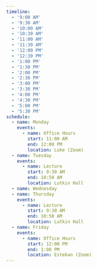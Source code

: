 ```yaml
---
timeline:
  - '9:00 AM'
  - '9:30 AM'
  - '10:00 AM'
  - '10:30 AM'
  - '11:00 AM'
  - '11:30 AM'
  - '12:00 PM'
  - '12:30 PM'
  - '1:00 PM'
  - '1:30 PM'
  - '2:00 PM'
  - '2:30 PM'
  - '3:00 PM'
  - '3:30 PM'
  - '4:00 PM'
  - '4:30 PM'
  - '5:00 PM'
  - '5:30 PM'
schedule:
  - name: Monday
    events:
      - name: Office Hours
        start: 11:00 AM
        end: 12:00 PM
        location: Luke (Zoom)
  - name: Tuesday
    events:
      - name: Lecture
        start: 9:30 AM
        end: 10:50 AM
        location: Lutkin Hall
  - name: Wednesday
  - name: Thursday
    events:
      - name: Lecture
        start: 9:30 AM
        end: 10:50 AM
        location: Lutkin Hall
  - name: Friday
    events:
      - name: Office Hours
        start: 12:00 PM
        end: 1:00 PM
        location: Esteban (Zoom)
---
```

